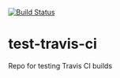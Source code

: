 [![Build Status](https://travis-ci.org/kchitalia/test-travis-ci.svg?branch=master)](https://travis-ci.org/kchitalia/test-travis-ci)

# test-travis-ci
Repo for testing Travis CI builds


